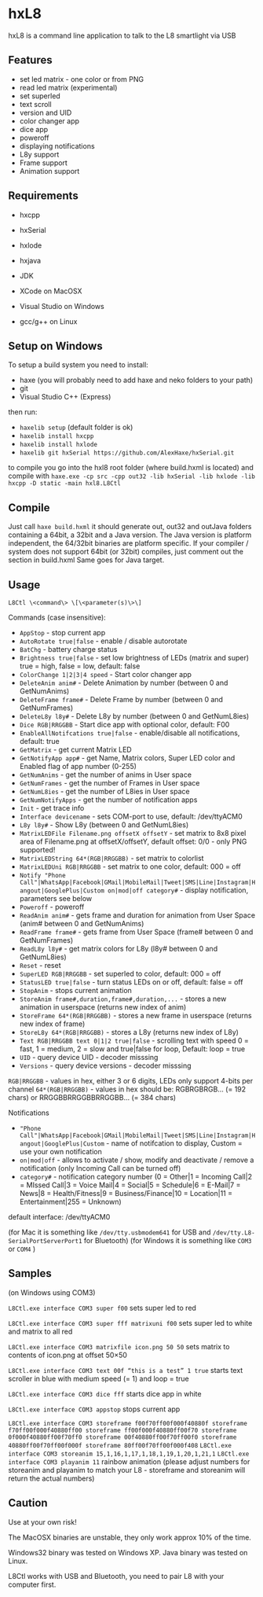 # hxL8

hxL8 is a command line application to talk to the L8 smartlight via USB

Features
--------
* set led matrix - one color or from PNG
* read led matrix (experimental)
* set superled
* text scroll
* version and UID
* color changer app
* dice app
* poweroff
* displaying notifications
* L8y support
* Frame support
* Animation support

Requirements
------------
* hxcpp
* hxSerial
* hxlode

* hxjava
* JDK 

* XCode on MacOSX
* Visual Studio on Windows
* gcc/g++ on Linux

Setup on Windows
----------------
To setup a build system you need to install:
- haxe (you will probably need to add haxe and neko folders to your path)
- git
- Visual Studio C++ (Express)

then run:
- `haxelib setup` (default folder is ok)
- `haxelib install hxcpp`
- `haxelib install hxlode`
- `haxelib git hxSerial https://github.com/AlexHaxe/hxSerial.git`

to compile you go into the hxl8 root folder (where build.hxml is located) and compile with
`haxe.exe -cp src -cpp out32 -lib hxSerial -lib hxlode -lib hxcpp -D static -main hxl8.L8Ctl`

Compile
-------
Just call `haxe build.hxml`
it should generate out, out32 and outJava folders containing a 64bit, a 32bit and a Java version.
The Java version is platform independent, the 64/32bit binaries are platform specific. 
If your compiler / system does not support 64bit (or 32bit) compiles, just comment out the section in build.hxml
Same goes for Java target.


Usage
-----
`L8Ctl \<command\> \[\<parameter(s)\>\]`

Commands (case insensitive):
* `AppStop` - stop current app
* `AutoRotate true|false` - enable / disable autorotate
* `BatChg` - battery charge status
* `Brightness true|false` - set low brightness of LEDs (matrix and super) true = high, false = low, default: false
* `ColorChange 1|2|3|4 speed` - Start color changer app
* `DeleteAnim anim#` - Delete Animation by number (between 0 and GetNumAnims)
* `DeleteFrame frame#` - Delete Frame by number (between 0 and GetNumFrames)
* `DeleteL8y l8y#` - Delete L8y by number (between 0 and GetNumL8ies)
* `Dice RGB|RRGGBB` - Start dice app with optional color, default: F00
* `EnableAllNotifcations true|false` - enable/disable all notifications, default: true
* `GetMatrix` - get current Matrix LED
* `GetNotifyApp app#` - get Name, Matrix colors, Super LED color and Enabled flag of app number (0-255)
* `GetNumAnims` - get the number of anims in User space
* `GetNumFrames` - get the number of Frames in User space
* `GetNumL8ies` - get the number of L8ies in User space
* `GetNumNotifyApps` - get the number of notification apps
* `Init` - get trace info
* `Interface devicename` - sets COM-port to use, default: /dev/ttyACM0
* `L8y l8y#` - Show L8y (between 0 and GetNumL8ies)
* `MatrixLEDFile Filename.png offsetX offsetY` - set matrix to 8x8 pixel area of Filename.png at offsetX/offsetY, default offset: 0/0 - only PNG supported!
* `MatrixLEDString 64*(RGB|RRGGBB)` - set matrix to colorlist
* `MatrixLEDUni RGB|RRGGBB` - set matrix to one color, default: 000 = off
* `Notify "Phone Call"|WhatsApp|Facebook|GMail|MobileMail|Tweet|SMS|Line|Instagram|Hangout|GooglePlus|Custom on|mod|off category#` - display notification, parameters see below
* `Poweroff` - poweroff
* `ReadAnim anim#` - gets frame and duration for animation from User Space (anim# between 0 and GetNumAnims)
* `ReadFrame frame#` - gets frame from User Space (frame# between 0 and GetNumFrames)
* `ReadL8y l8y#` - get matrix colors for L8y (l8y# between 0 and GetNumL8ies)
* `Reset` - reset
* `SuperLED RGB|RRGGBB` - set superled to color, default: 000 = off
* `StatusLED true|false` - turn status LEDs on or off, default: false = off
* `StopAnim` - stops current animation
* `StoreAnim frame#,duration,frame#,duration,...` - stores a new animation in userspace (returns new index of anim)
* `StoreFrame 64*(RGB|RRGGBB)` - stores a new frame in userspace (returns new index of frame)
* `StoreL8y 64*(RGB|RRGGBB)` - stores a L8y (returns new index of L8y)
* `Text RGB|RRGGBB text 0|1|2 true|false` - scrolling text with speed 0 = fast, 1 = medium, 2 = slow and true|false for loop, Default: loop = true
* `UID` - query device UID - decoder misssing
* `Versions` - query device versions - decoder misssing

`RGB|RRGGBB` - values in hex, either 3 or 6 digits, LEDs only support 4-bits per channel
`64*(RGB|RRGGBB)` - values in hex should be: RGBRGBRGB... (= 192 chars) or RRGGBBRRGGBBRRGGBB... (= 384 chars)

Notifications
* `"Phone Call"|WhatsApp|Facebook|GMail|MobileMail|Tweet|SMS|Line|Instagram|Hangout|GooglePlus|Custom` - name of notifcation to display, Custom =  use your own notification
* `on|mod|off` - allows to activate / show, modify and deactivate / remove a notification (only Incoming Call can be turned off)
* `category#` - notification category number (0 = Other|1 = Incoming Call|2 = MIssed Call|3 = Voice Mail|4 = Social|5 = Schedule|6 = E-Mail|7 = News|8 = Health/Fitness|9 = Business/Finance|10 = Location|11 = Entertainment|255 = Unknown)


default interface: /dev/ttyACM0

(for Mac it is something like `/dev/tty.usbmodem641` for USB and `/dev/tty.L8-SerialPortServerPort1` for Bluetooth)
(for Windows it is something like `COM3` or `COM4` )

Samples
-------
(on Windows using COM3)

`L8Ctl.exe interface COM3 super f00`
sets super led to red

`L8Ctl.exe interface COM3 super fff matrixuni f00`
sets super led to white and matrix to all red

`L8Ctl.exe interface COM3 matrixfile icon.png 50 50`
sets matrix to contents of icon.png at offset 50×50

`L8Ctl.exe interface COM3 text 00f “this is a test” 1 true`
starts text scroller in blue with medium speed (= 1) and loop = true 

`L8Ctl.exe interface COM3 dice fff`
starts dice app in white

`L8Ctl.exe interface COM3 appstop`
stops current app


`L8Ctl.exe interface COM3 storeframe f00f70ff00f000f40880f storeframe f70ff00f000f40880ff00 storeframe ff00f000f40880ff00f70 storeframe 0f000f40880ff00f70ff0 storeframe 00f40880ff00f70ff00f0 storeframe 40880ff00f70ff00f000f storeframe 80ff00f70ff00f000f408`
`L8Ctl.exe interface COM3 storeanim 15,1,16,1,17,1,18,1,19,1,20,1,21,1`
`L8Ctl.exe interface COM3 playanim 11`
rainbow animation (please adjust numbers for storeanim and playanim to match your L8 - storeframe and storeanim will return the actual numbers)


Caution
-------
Use at your own risk!

The MacOSX binaries are unstable, they only work approx 10% of the time.

Windows32 binary was tested on Windows XP.
Java binary was tested on Linux.

L8Ctl works with USB and Bluetooth, you need to pair L8 with your computer first.

